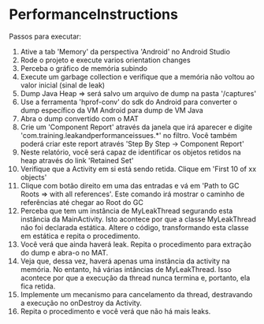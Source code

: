 # PerformanceInstructions

Passos para executar:

1. Ative a tab 'Memory' da perspectiva 'Android' no Android Studio
2. Rode o projeto e execute varios orientation changes
3. Perceba o gráfico de memória subindo
4. Execute um garbage collection e verifique que a memória não voltou ao valor inicial (sinal de leak)
5. Dump Java Heap => será salvo um arquivo de dump na pasta '<raiz-do-projeto>/captures'
6. Use a ferramenta 'hprof-conv' do sdk do Android para converter o dump específico da VM Android para dump de VM Java
7. Abra o dump convertido com o MAT
8. Crie um 'Component Report' através da janela que irá aparecer e digite 'com.training.leakandperformanceissues.*' no filtro. Você também poderá criar este report através 'Step By Step -> Component Report'
9. Neste relatório, você será capaz de identificar os objetos retidos na heap através do link 'Retained Set'
10. Verifique que a Activity em si está sendo retida. Clique em 'First 10 of xx objects'
11. Clique com botão direito em uma das entradas e vá em 'Path to GC Roots => with all references'. Este comando irá mostrar o caminho de referências até chegar ao Root do GC
12. Perceba que tem um instância de MyLeakThread segurando esta instância da MainActivity. Isto acontece por que a classe MyLeakThread não foi declarada estática. Altere o código, transformando esta classe em estática e repita o procedimento.
13. Você verá que ainda haverá leak. Repita o procedimento para extração do dump e abra-o no MAT.
14. Veja que, dessa vez, haverá apenas uma instância da activity na memória. No entanto, há várias intâncias de MyLeakThread. Isso acontece por que a execução da thread nunca termina e, portanto, ela fica retida.
15. Implemente um mecanismo para cancelamento da thread, destravando a execução no onDestroy da Activity.
16. Repita o procedimento e você verá que não há mais leaks.
